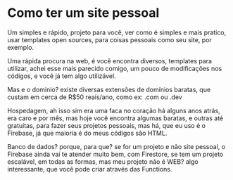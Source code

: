 # Como ter um site pessoal

Um simples e rápido, projeto para você, ver como é simples e mais pratico, usar templates open sources, para coisas pessoais como seu site, por exemplo.

Uma rápida procura na web, é você encontra diversos, templates para utilizar, achei esse mais parecido comigo, um pouco de modificações nos códigos, e você já tem algo utilizável.

Mas e o dominio? existe diversas extensões de domínios baratas, que custam em cerca de R$50 reais/ano, como ex: .com ou .dev

Hospedagem, ah isso sim era uma faca no coração há alguns anos atrás, era caro e por mês, mas hoje você encontra algumas baratas, e outras até gratuitas, para fazer seus projetos pessoais, mas há, que eu uso é o Firebase, já que maioria é do meus códigos são HTML.

Banco de dados? porque, para que? se for um projeto e não site pessoal, o Firebase ainda vai te atender muito bem, com Firestore, se tem um projeto escalável, em todas as formas, mas meu projeto não é WEB? algo interessante, que você pode criar através das Functions.
